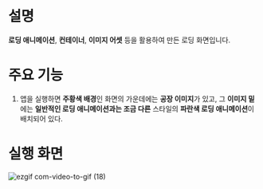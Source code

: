 # 설명
**로딩 애니메이션**, **컨테이너**, **이미지 어셋** 등을 활용하여 만든 로딩 화면입니다.

# 주요 기능
1. 앱을 실행하면 **주황색 배경**인 화면의 가운데에는 **공장 이미지**가 있고, 그 **이미지 밑**에는 **일반적인 로딩 애니메이션과는 조금 다른** 스타일의 **파란색 로딩 애니메이션**이 배치되어 있다.

# 실행 화면

![ezgif com-video-to-gif (18)](https://github.com/taeyoonL/splash_screen/assets/132141316/ff4f407e-3d6d-4174-b782-4526c40f9243)

